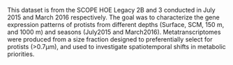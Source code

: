 This dataset is from the SCOPE HOE Legacy 2B and 3 conducted in July 2015 and March 2016 respectively. The goal was to characterize the gene expression patterns of protists from different depths (Surface, SCM, 150 m, and 1000 m) and seasons (July2015 and March2016). Metatranscriptomes were produced from a size fraction designed to preferentially select for protists (>0.7µm), and used to investigate spatiotemporal shifts in metabolic priorities.
